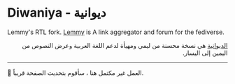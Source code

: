 # Diwaniya - ديوانية
Lemmy's RTL fork. [Lemmy](https://github.com/LemmyNet/lemmy) is A link aggregator and forum for the fediverse.  
<div dir="rtl"> 
<a href="https://dwanya.co">الديوانية</a> هي نسخة محسنة من ليمي ومهيأة لدعم اللغة العربية وعرض النصوص من اليمين إلى اليسار.
</div>  

----

🚧 العمل غير مكتمل هنا ، سأقوم بتحديث الصفحة قريباً.
